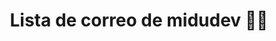 ---
title: Lista de correo de midudev 👨‍💻
type: page
image: '/images/newsletter-image.jpg'
layout: newsletter
description: Apúntate a la lista de correo y recibe artículos de calidad sobre frontend, contenido exclusivo, promociones y mucho más.
---